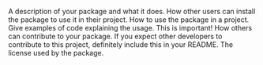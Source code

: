 A description of your package and what it does.
How other users can install the package to use it in their project.
How to use the package in a project. Give examples of code explaining the usage. This is important!
How others can contribute to your package. If you expect other developers to contribute to this project, definitely include this in your README.
The license used by the package.